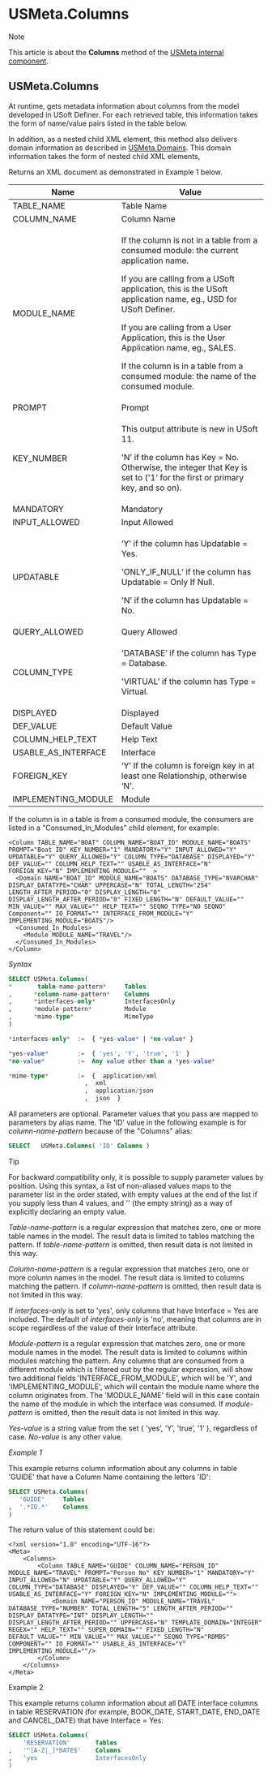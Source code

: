 # USMeta.Columns



> [!NOTE]
> This article is about the **Columns** method of the [USMeta internal component](/docs/Extensions/USMeta%20internal%20component).

## **USMeta.Columns**

At runtime, gets metadata information about columns from the model developed in USoft Definer. For each retrieved table, this information takes the form of name/value pairs listed in the table below.

In addition, as a nested child XML element, this method also delivers domain information as described in [USMeta.Domains](/docs/Extensions/USMeta%20internal%20component/USMetaDomains.md). This domain information takes the form of nested child XML elements,

Returns an XML document as demonstrated in Example 1 below.

|**Name**|**Value**|
|--------|--------|
|TABLE_NAME|Table Name|
|COLUMN_NAME|Column Name|
|MODULE_NAME|<p>If the column is not in a table from a consumed module: the current application name.</p><p>If you are calling from a USoft application, this is the USoft application name, eg., USD for USoft Definer.</p><p>If you are calling from a User Application, this is the User Application name, eg., SALES.</p><p>If the column is in a table from a consumed module: the name of the consumed module.</p>|
|PROMPT  |Prompt  |
|KEY_NUMBER|<p>This output attribute is new in USoft 11.</p><p>'N’ if the column has Key = No. Otherwise, the integer that Key is set to ('1’ for the first or primary key, and so on).</p>|
|MANDATORY|Mandatory|
|INPUT_ALLOWED|Input Allowed|
|UPDATABLE|<p>‘Y’ if the column has Updatable = Yes.</p><p>'ONLY_IF_NULL’ if the column has Updatable = Only If Null.</p><p>'N’ if the column has Updatable = No.</p>|
|QUERY_ALLOWED|Query Allowed|
|COLUMN_TYPE|<p>'DATABASE’ if the column has Type = Database.</p><p>'VIRTUAL’ if the column has Type = Virtual.</p>|
|DISPLAYED|Displayed|
|DEF_VALUE|Default Value|
|COLUMN_HELP_TEXT|Help Text|
|USABLE_AS_INTERFACE|Interface|
|FOREIGN_KEY|‘Y’ If the column is foreign key in at least one Relationship, otherwise ‘N’.|
|IMPLEMENTING_MODULE|Module  |



If the column is in a table is from a consumed module, the consumers are listed in a "Consumed_In_Modules” child element, for example:

```language-xml
<Column TABLE_NAME="BOAT" COLUMN_NAME="BOAT_ID" MODULE_NAME="BOATS" PROMPT="Boat ID" KEY_NUMBER="1" MANDATORY="Y" INPUT_ALLOWED="Y" UPDATABLE="Y" QUERY_ALLOWED="Y" COLUMN_TYPE="DATABASE" DISPLAYED="Y" DEF_VALUE="" COLUMN_HELP_TEXT="" USABLE_AS_INTERFACE="N" FOREIGN_KEY="N" IMPLEMENTING_MODULE=""  >
  <Domain NAME="BOAT_ID" MODULE_NAME="BOATS" DATABASE_TYPE="NVARCHAR" DISPLAY_DATATYPE="CHAR" UPPERCASE="N" TOTAL_LENGTH="254" LENGTH_AFTER_PERIOD="0" DISPLAY_LENGTH="0" DISPLAY_LENGTH_AFTER_PERIOD="0" FIXED_LENGTH="N" DEFAULT_VALUE="" MIN_VALUE="" MAX_VALUE="" HELP_TEXT="" SEQNO_TYPE="NO SEQNO" Component="" IO_FORMAT="" INTERFACE_FROM_MODULE="Y" IMPLEMENTING_MODULE="BOATS"/>
  <Consumed_In_Modules>
    <Module MODULE_NAME="TRAVEL"/>
  </Consumed_In_Modules>
</Column>
```

*Syntax*

```sql
SELECT USMeta.Columns(
*       table-name-pattern*     Tables
,      *column-name-pattern*    Columns
,      *interfaces-only*        InterfacesOnly
,      *module-pattern*         Module
,      *mime-type*              MimeType
)

*interfaces-only*  :=  { *yes-value* | *no-value* }

*yes-value*        :=  { 'yes', 'Y', 'true', '1' }
*no-value*         :=  Any value other than a *yes-value*

*mime-type*        :=  {  application/xml
                     ,  xml
                     ,  application/json
                     ,  json  }
```

All parameters are optional. Parameter values that you pass are mapped to parameters by alias name. The 'ID' value in the following example is for *column-name-pattern* because of the "Columns" alias:

```sql
SELECT   USMeta.Columns( 'ID' Columns )
```

> [!TIP]
> For backward compatibility only, it is possible to supply parameter values by position. Using this syntax, a list of non-aliased values maps to the parameter list in the order stated, with empty values at the end of the list if you supply less than 4 values, and '' (the empty string) as a way of explicitly declaring an empty value.

*Table-name-pattern* is a regular expression that matches zero, one or more table names in the model. The result data is limited to tables matching the pattern. If *table-name-pattern* is omitted, then result data is not limited in this way.

*Column-name-pattern* is a regular expression that matches zero, one or more column names in the model. The result data is limited to columns matching the pattern. If *column-name-pattern* is omitted, then result data is not limited in this way.

If *interfaces-only* is set to 'yes', only columns that have Interface = Yes are included. The default of *interfaces-only* is 'no', meaning that columns are in scope regardless of the value of their Interface attribute.

*Module-pattern* is a regular expression that matches zero, one or more module names in the model. The result data is limited to columns within modules matching the pattern. Any columns that are consumed from a different module which is filtered out by the regular expression, will show two additional fields 'INTERFACE_FROM_MODULE', which will be 'Y', and 'IMPLEMENTING_MODULE', which will contain the module name where the column originates from. The 'MODULE_NAME' field will in this case contain the name of the module in which the interface was consumed. If *module-pattern* is omitted, then the result data is not limited in this way.

*Yes-value* is a string value from the set { 'yes’, 'Y’, 'true’, '1’ }, regardless of case. *No-value* is any other value.

*Example 1*

This example returns column information about any columns in table 'GUIDE' that have a Column Name containing the letters 'ID':

```sql
SELECT USMeta.Columns(
   'GUIDE'     Tables
,  '.*ID.*'    Columns
)
```

The return value of this statement could be:

```language-xml
<?xml version="1.0" encoding="UTF-16"?>
<Meta>
	<Columns>
		<Column TABLE_NAME="GUIDE" COLUMN_NAME="PERSON_ID" MODULE_NAME="TRAVEL" PROMPT="Person No" KEY_NUMBER="1" MANDATORY="Y" INPUT_ALLOWED="N" UPDATABLE="Y" QUERY_ALLOWED="Y" COLUMN_TYPE="DATABASE" DISPLAYED="Y" DEF_VALUE="" COLUMN_HELP_TEXT="" USABLE_AS_INTERFACE="Y" FOREIGN_KEY="N" IMPLEMENTING_MODULE="">
			<Domain NAME="PERSON_ID" MODULE_NAME="TRAVEL" DATABASE_TYPE="NUMBER" TOTAL_LENGTH="5" LENGTH_AFTER_PERIOD="" DISPLAY_DATATYPE="INT" DISPLAY_LENGTH="" DISPLAY_LENGTH_AFTER_PERIOD="" UPPERCASE="N" TEMPLATE_DOMAIN="INTEGER" REGEX="" HELP_TEXT="" SUPER_DOMAIN="" FIXED_LENGTH="N" DEFAULT_VALUE="" MIN_VALUE="" MAX_VALUE="" SEQNO_TYPE="RDMBS" COMPONENT="" IO_FORMAT="" USABLE_AS_INTERFACE="Y" IMPLEMENTING_MODULE=""/>
		</Column>
	</Columns>
</Meta>
```

Example 2

This example returns column information about all DATE interface columns in table RESERVATION (for example, BOOK_DATE, START_DATE, END_DATE and CANCEL_DATE) that have Interface = Yes:

```sql
SELECT USMeta.Columns(
    'RESERVATION'       Tables
,   '^[A-Z|_]*DATE$'    Columns
,   'yes                InterfacesOnly
)
```

 